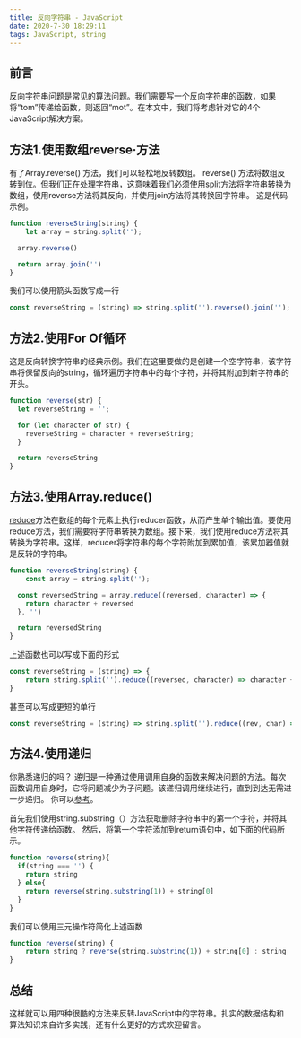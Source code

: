 ```yaml
---
title: 反向字符串 - JavaScript
date: 2020-7-30 18:29:11
tags: JavaScript, string
---
```


## 前言

反向字符串问题是常见的算法问题。我们需要写一个反向字符串的函数，如果将“tom”传递给函数，则返回“mot”。在本文中，我们将考虑针对它的4个JavaScript解决方案。

## 方法1.使用数组reverse·方法

有了Array.reverse() 方法，我们可以轻松地反转数组。 reverse() 方法将数组反转到位。但我们正在处理字符串，这意味着我们必须使用split方法将字符串转换为数组，使用reverse方法将其反向，并使用join方法将其转换回字符串。 这是代码示例。

```javascript
function reverseString(string) {
	let array = string.split('');

  array.reverse()

  return array.join('')
}
```

我们可以使用箭头函数写成一行

```javascript
const reverseString = (string) => string.split('').reverse().join('');
```
## 方法2.使用For Of循环

这是反向转换字符串的经典示例。我们在这里要做的是创建一个空字符串，该字符串将保留反向的string，循环遍历字符串中的每个字符，并将其附加到新字符串的开头。

```javascript
function reverse(str) {
  let reverseString = '';

  for (let character of str) {
    reverseString = character + reverseString;
  }

  return reverseString
}
```
## 方法3.使用Array.reduce()

[reduce](https://developer.mozilla.org/en-US/docs/Web/JavaScript/Reference/Global_Objects/Array/reverse)方法在数组的每个元素上执行reducer函数，从而产生单个输出值。要使用reduce方法，我们需要将字符串转换为数组。接下来，我们使用reduce方法将其转换为字符串。这样，reducer将字符串的每个字符附加到累加值，该累加器值就是反转的字符串。

```javascript
function reverseString(string) {
	const array = string.split('');

  const reversedString = array.reduce((reversed, character) => {
    return character + reversed
  }, '')

  return reversedString
}
```

上述函数也可以写成下面的形式

```javascript
const reverseString = (string) => {
	return string.split('').reduce((reversed, character) => character + reversed, '')
}
```
甚至可以写成更短的单行

```javascript
const reverseString = (string) => string.split('').reduce((rev, char) => char + rev, '')
```

## 方法4.使用递归

你熟悉递归的吗？ 递归是一种通过使用调用自身的函数来解决问题的方法。每次函数调用自身时，它将问题减少为子问题。该递归调用继续进行，直到到达无需进一步递归。
你可以[参考](https://dev.to/sloan/explain-recursion-like-im-five-5c6)。

首先我们使用string.substring（）方法获取删除字符串中的第一个字符，并将其他字符传递给函数。 然后，将第一个字符添加到return语句中，如下面的代码所示。

```javascript
function reverse(string){
  if(string === '') {
    return string
  } else{
    return reverse(string.substring(1)) + string[0]
  }
}
```
我们可以使用三元操作符简化上述函数

```javascript
function reverse(string) {
 	return string ? reverse(string.substring(1)) + string[0] : string
}
```

## 总结

这样就可以用四种很酷的方法来反转JavaScript中的字符串。扎实的数据结构和算法知识来自许多实践，还有什么更好的方式欢迎留言。
